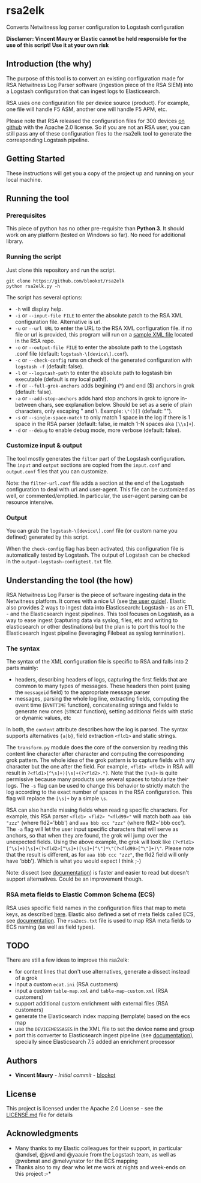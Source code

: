 # rsa2elk

Converts Netwitness log parser configuration to Logstash configuration

**Disclamer: Vincent Maury or Elastic cannot be held responsible for the use of this script! Use it at your own risk**

## Introduction (the why)

The purpose of this tool is to convert an existing configuration made for RSA Netwitness Log Parser software (ingestion piece of the RSA SIEM) into a Logstash configuration that can ingest logs to Elasticsearch.

RSA uses one configuration file per device source (product). For example, one file will handle F5 ASM, another one will handle F5 APM, etc.

Please note that RSA released the configuration files for 300 devices [on github](https://github.com/netwitness/nw-logparsers) with the Apache 2.0 license. So if you are not an RSA user, you can still pass any of these configuration files to the rsa2elk tool to generate the corresponding Logstash pipeline.

## Getting Started

These instructions will get you a copy of the project up and running on your local machine.

## Running the tool

### Prerequisites

This piece of python has no other pre-requisite than **Python 3**.
It should work on any platform (tested on Windows so far).
No need for additional library.

### Running the script

Just clone this repository and run the script.

```
git clone https://github.com/blookot/rsa2elk
python rsa2elk.py -h
```

The script has several options:
* `-h` will display help.
* `-i` or `--input-file FILE` to enter the absolute patch to the RSA XML configuration file. Alternative is url.
* `-u` or `--url URL` to enter the URL to the RSA XML configuration file. if no file or url is provided, this program will run on a [sample XML file](https://raw.githubusercontent.com/netwitness/nw-logparsers/master/devices/zscalernss/zscalernssmsg.xml) located in the RSA repo.
* `-o` or `--output-file FILE` to enter the absolute path to the Logstash .conf file (default: `logstash-\[device\].conf`).
* `-c` or `--check-config` runs on check of the generated configuration with `logstash -f` (default: false).
* `-l` or `--logstash-path` to enter the absolute path to logstash bin executable (default is my local path!).
* `-f` or `--full-grok-anchors` adds begining (^) and end ($) anchors in grok (default: false).
* `-a` or `--add-stop-anchors` adds hard stop anchors in grok to ignore in-between chars, see explanation below. Should be set as a serie of plain characters, only escaping " and \\. Example: `\"()[]` (default: "").
* `-s` or `--single-space-match` to only match 1 space in the log if there is 1 space in the RSA parser (default: false, ie match 1-N spaces aka `[\\s]+`).
* `-d` or `--debug` to enable debug mode, more verbose (default: false).

### Customize input & output

The tool mostly generates the `filter` part of the Logstash configuration. The `input` and `output` sections are copied from the `input.conf` and `output.conf` files that you can customize.

Note: the `filter-url.conf` file adds a section at the end of the Logstash configuration to deal with url and user-agent. This file can be customized as well, or commented/emptied. In particular, the user-agent parsing can be resource intensive.

### Output

You can grab the `logstash-\[device\].conf` file (or custom name you defined) generated by this script.

When the `check-config` flag has been activated, this configuration file is automatically tested by Logstash. The output of Logstash can be checked in the `output-logstash-configtest.txt` file.

## Understanding the tool (the how)

RSA Netwitness Log Parser is the piece of software ingesting data in the Netwitness platform. It comes with a nice UI (see [the user guide](https://community.rsa.com/docs/DOC-85016)).
Elastic also provides 2 ways to ingest data into Elasticsearch: Logstash - as an ETL - and the Elasticsearch ingest pipelines. This tool focuses on Logstash, as a way to ease ingest (capturing data via syslog, files, etc and writing to elasticsearch or other destinations) but the plan is to port this tool to the Elasticsearch ingest pipeline (leveraging Filebeat as syslog termination).

### The syntax

The syntax of the XML configuration file is specific to RSA and falls into 2 parts mainly:
* headers, describing headers of logs, capturing the first fields that are common to many types of messages. These headers then point (using the `messageid` field) to the appropriate message parser
* messages, parsing the whole log line, extracting fields, computing the event time (`EVNTTIME` function), concatenating strings and fields to generate new ones (`STRCAT` function), setting additional fields with static or dynamic values, etc

In both, the `content` attribute describes how the log is parsed. The syntax supports alternatives `{a|b}`, field extraction `<fld1>` and static strings.

The `transform.py` module does the core of the conversion by reading this content line character after character and computing the corresponding grok pattern.
The whole idea of the grok pattern is to capture fields with any character but the one after the field. For example, `<fld1> <fld2>` in RSA will result in `?<fld1>[^\s]+)[\s]+(?<fld2>.*)`. Note that the `[\s]+` is quite permissive because many products use several spaces to tabularize their logs. The `-s` flag can be used to change this behavior to strictly match the log according to the exact number of spaces in the RSA configuration. This flag will replace the `[\s]+` by a simple `\s`.

RSA can also handle missing fields when reading specific characters. For example, this RSA parser `<fld1> <fld2> "<fld99>"` will match both `aaa bbb "zzz"` (where fld2='bbb') and `aaa bbb ccc "zzz"` (where fld2='bbb ccc').
The `-a` flag will let the user input specific characters that will serve as anchors, so that when they are found, the grok will jump over the unexpected fields. Using the above example, the grok will look like `(?<fld1>[^\s]+)[\s]+(?<fld2>[^\s]+)[\s]+[^\"]*\"(?<fld99>[^\"]+)\"`. Please note that the result is different, as for `aaa bbb ccc "zzz"`, the fld2 field will only have 'bbb'). Which is what you would expect I think ;-)

Note: dissect (see [documentation](https://www.elastic.co/guide/en/logstash/master/plugins-filters-dissect.html)) is faster and easier to read but doesn't support alternatives. Could be an improvement though.

### RSA meta fields to Elastic Common Schema (ECS)

RSA uses specific field names in the configuration files that map to meta keys, as described [here](https://community.rsa.com/community/products/netwitness/blog/2017/11/13/rsa-meta-dictionary-tool).
Elastic also defined a set of meta fields called ECS, see [documentation](https://www.elastic.co/guide/en/ecs/current/ecs-field-reference.html).
The `rsa2ecs.txt` file is used to map RSA meta fields to ECS naming (as well as field types).

## TODO

There are still a few ideas to improve this rsa2elk:
* for content lines that don't use alternatives, generate a dissect instead of a grok
* input a custom `ecat.ini` (RSA customers)
* input a custom `table-map.xml` and `table-map-custom.xml` (RSA customers)
* support additional custom enrichment with external files (RSA customers)
* generate the Elasticsearch index mapping (template) based on the ecs map
* use the `DEVICEMESSAGES` in the XML file to set the device name and group
* port this converter to Elasticsearch ingest pipeline (see [documentation](https://www.elastic.co/guide/en/elasticsearch/reference/current/pipeline.html)), specially since Elasticsearch 7.5 added an enrichment processor

## Authors

* **Vincent Maury** - *Initial commit* - [blookot](https://github.com/blookot)

## License

This project is licensed under the Apache 2.0 License - see the [LICENSE.md](LICENSE.md) file for details

## Acknowledgments

* Many thanks to my Elastic colleagues for their support, in particular @andsel, @jsvd and @yaauie from the Logstash team, as well as @webmat and @melvynator for the ECS mapping
* Thanks also to my dear who let me work at nights and week-ends on this project :-*
